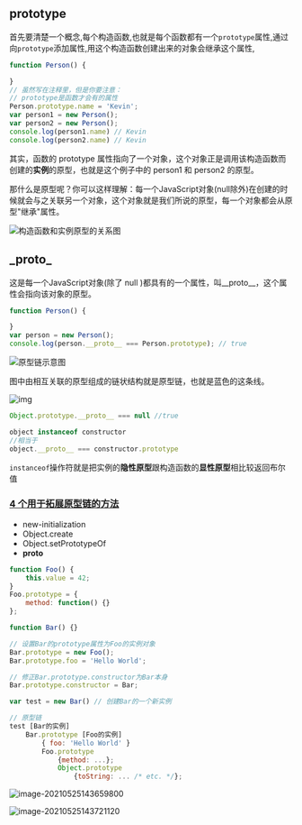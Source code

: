 ## prototype

首先要清楚一个概念,每个构造函数,也就是每个函数都有一个`prototype`属性,通过向`prototype`添加属性,用这个构造函数创建出来的对象会继承这个属性,

```js
function Person() {

}
// 虽然写在注释里，但是你要注意：
// prototype是函数才会有的属性
Person.prototype.name = 'Kevin';
var person1 = new Person();
var person2 = new Person();
console.log(person1.name) // Kevin
console.log(person2.name) // Kevin
```

其实，函数的 prototype 属性指向了一个对象，这个对象正是调用该构造函数而创建的**实例**的原型，也就是这个例子中的 person1 和 person2 的原型。

那什么是原型呢？你可以这样理解：每一个JavaScript对象(null除外)在创建的时候就会与之关联另一个对象，这个对象就是我们所说的原型，每一个对象都会从原型"继承"属性。

![构造函数和实例原型的关系图](https://github.com/mqyqingfeng/Blog/raw/master/Images/prototype1.png)



## \_proto_

这是每一个JavaScript对象(除了 null )都具有的一个属性，叫__proto__，这个属性会指向该对象的原型。

```js
function Person() {

}
var person = new Person();
console.log(person.__proto__ === Person.prototype); // true
```



![原型链示意图](https://github.com/mqyqingfeng/Blog/raw/master/Images/prototype5.png)

图中由相互关联的原型组成的链状结构就是原型链，也就是蓝色的这条线。

![img](https://pic3.zhimg.com/50/e83bca5f1d1e6bf359d1f75727968c11_hd.jpg?source=1940ef5c)





```js
Object.prototype.__proto__ === null //true
```

```js
object instanceof constructor
//相当于
object.__proto__ === constructor.prototype
```

`instanceof`操作符就是把实例的**隐性原型**跟构造函数的**显性原型**相比较返回布尔值





### [4 个用于拓展原型链的方法](https://developer.mozilla.org/zh-CN/docs/Web/JavaScript/Inheritance_and_the_prototype_chain#总结：4_个用于拓展原型链的方法)

* new-initialization
* Object.create
* Object.setPrototypeOf
* __proto__





```js
function Foo() {
    this.value = 42;
}
Foo.prototype = {
    method: function() {}
};

function Bar() {}

// 设置Bar的prototype属性为Foo的实例对象
Bar.prototype = new Foo();
Bar.prototype.foo = 'Hello World';

// 修正Bar.prototype.constructor为Bar本身
Bar.prototype.constructor = Bar;

var test = new Bar() // 创建Bar的一个新实例

// 原型链
test [Bar的实例]
    Bar.prototype [Foo的实例] 
        { foo: 'Hello World' }
        Foo.prototype
            {method: ...};
            Object.prototype
                {toString: ... /* etc. */};
```



![image-20210525143659800](C:\Users\Administrator\AppData\Roaming\Typora\typora-user-images\image-20210525143659800.png)

![image-20210525143721120](C:\Users\Administrator\AppData\Roaming\Typora\typora-user-images\image-20210525143721120.png)
